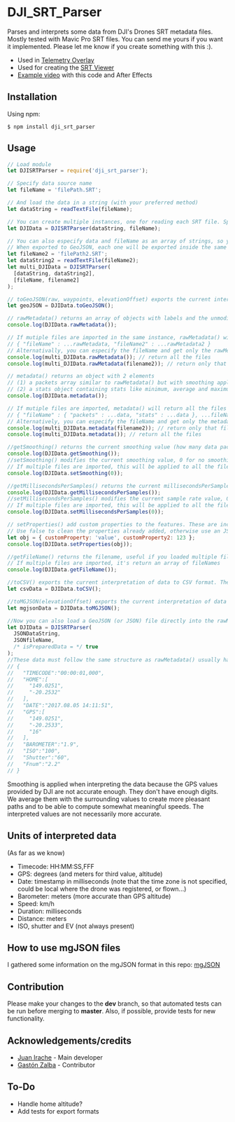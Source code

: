 # DJI_SRT_Parser

Parses and interprets some data from DJI's Drones SRT metadata files.
Mostly tested with Mavic Pro SRT files. You can send me yours if you want it implemented.
Please let me know if you create something with this :).

- Used in [Telemetry Overlay](https://goprotelemetryextractor.com/telemetry-overlay-gps-video-sensors)
- Used for creating the [SRT Viewer](https://djitelemetryoverlay.com/srt-viewer/)
- [Example video](https://youtu.be/zAkUTOLmdmQ) with this code and After Effects

## Installation

Using npm:

```shell
$ npm install dji_srt_parser
```

## Usage

```js
// Load module
let DJISRTParser = require('dji_srt_parser');

// Specify data source name
let fileName = 'filePath.SRT';

// And load the data in a string (with your preferred method)
let dataString = readTextFile(fileName);

// You can create multiple instances, one for reading each SRT file. Specify data as a string and filename for future reference.
let DJIData = DJISRTParser(dataString, fileName);

// You can also especify data and fileName as an array of strings, so you can import multiples files at once.
// When exported to GeoJSON, each one will be exported inside the same GeometryCollection as a separate Feature (LineString).
let fileName2 = 'filePath2.SRT';
let dataString2 = readTextFile(fileName2);
let multi_DJIData = DJISRTParser(
  [dataString, dataString2],
  [fileName, filename2]
);

// toGeoJSON(raw, waypoints, elevationOffset) exports the current interpretation of data to the geoJSON format. The optional value raw exports the raw data instead. The second parameter, waypoints, specifies whether to include a single feature with all the data for each waypoint. The third parameter, elevationOffset, offset the elevation values by the specified meters. You can then use tokml or togpx modules to convert to those formats
let geoJSON = DJIData.toGeoJSON();

// rawMetadata() returns an array of objects with labels and the unmodified SRT data in the form of strings
console.log(DJIData.rawMetadata());

// If mutiple files are imported in the same instance, rawMetadata() will return all the files in the format:
// { "fileName" : ...rawMetadata, "fileName2" : ...rawMetadata2 }
// Alternativally, you can especify the fileName and get only the rawMetadata of that singular file
console.log(multi_DJIData.rawMetadata()); // return all the files
console.log(multi_DJIData.rawMetadata(filename2)); // return only that file

// metadata() returns an object with 2 elements
// (1) a packets array similar to rawMetadata() but with smoothing applied to GPS locations (see below why smoothing is used), distances and with computed speeds in 2d, 3d and vertical
// (2) a stats object containing stats like minimum, average and maximum speeds based on the interpreted data
console.log(DJIData.metadata());

// If mutiple files are imported, metadata() will return all the files in the format:
// { "fileName" : { "packets" : ...data, "stats" : ...data }, ...fileName2 }.
// Alternatively, you can especify the fileName and get only the metadata of that singular file
console.log(multi_DJIData.metadata(filename2)); // return only that file
console.log(multi_DJIData.metadata()); // return all the files

//getSmoothing() returns the current smoothing value (how many data packets to average with, in each array direction)
console.log(DJIData.getSmoothing());
//setSmoothing() modifies the current smoothing value, 0 for no smoothing
// If multiple files are imported, this will be applied to all the files
console.log(DJIData.setSmoothing(0));

//getMillisecondsPerSamples() returns the current millisecondsPerSamples value. This delimits how many milliseconds have to pass between data packets, useful for scenarios that imply long files, and/or for drones that record in excesive sample rate, like mavic 2 pro (every 40ms.)
console.log(DJIData.getMillisecondsPerSamples());
//setMillisecondsPerSamples() modifies the current sample rate value, 0 for no resample. NOTE: if used in conjuntion with setSmoothing, must be in last position. The discarded packets will not affect the stats and the calculated smooth value.
// If multiple files are imported, this will be applied to all the files
console.log(DJIData.setMillisecondsPerSamples(0));

// setProperties() add custom properties to the features. These are incorporated into the "properties" of each feature in the GeoJSON, and as new columns if it's exported to CSV.
// Use false to clean the properties already added, otherwise use an JSON Object to add data.
let obj = { customProperty: 'value', customProperty2: 123 };
console.log(DJIData.setProperties(obj));

//getFileName() returns the filename, useful if you loaded multiple files in multiple instances
// If multiple files are imported, it's return an array of fileNames
console.log(DJIData.getFileName());

//toCSV() exports the current interpretation of data to CSV format. The optional value raw exports the raw data instead
let csvData = DJIData.toCSV();

//toMGJSON(elevationOffset) exports the current interpretation of data to Adobe's mgJSON format for use in After Effects (see more info below). An elevation offset can be specified in meters.
let mgjsonData = DJIData.toMGJSON();

//Now you can also load a GeoJSON (or JSON) file directly into the rawMetadata field. This can be useful if you want to import data from other sources into the system,
let DJIData = DJISRTParser(
  JSONDataString,
  JSONfileName,
  /* isPreparedData = */ true
);
//These data must follow the same structure as rawMetadata() usually has:
// {
//   "TIMECODE":"00:00:01,000",
//   "HOME":[
//     "149.0251",
//     "-20.2532"
//   ],
//   "DATE":"2017.08.05 14:11:51",
//   "GPS":[
//     "149.0251",
//     "-20.2533",
//     "16"
//   ],
//   "BAROMETER":"1.9",
//   "ISO":"100",
//   "Shutter":"60",
//   "Fnum":"2.2"
// }
```

Smoothing is applied when interpreting the data because the GPS values provided by DJI are not accurate enough. They don't have enough digits. We average them with the surrounding values to create more pleasant paths and to be able to compute somewhat meaningful speeds. The interpreted values are not necessarily more accurate.

## Units of interpreted data

(As far as we know)

- Timecode: HH:MM:SS,FFF
- GPS: degrees (and meters for third value, altitude)
- Date: timestamp in milliseconds (note that the time zone is not specified, could be local where the drone was registered, or flown...)
- Barometer: meters (more accurate than GPS altitude)
- Speed: km/h
- Duration: milliseconds
- Distance: meters
- ISO, shutter and EV (not always present)

## How to use mgJSON files

I gathered some information on the mgJSON format in this repo: [mgJSON](https://github.com/JuanIrache/mgjson)

## Contribution

Please make your changes to the **dev** branch, so that automated tests can be run before merging to **master**. Also, if possible, provide tests for new functionality.

## Acknowledgements/credits

- [Juan Irache](https://github.com/JuanIrache) - Main developer
- [Gastón Zalba](https://github.com/GastonZalba) - Contributor

## To-Do

- Handle home altitude?
- Add tests for export formats
